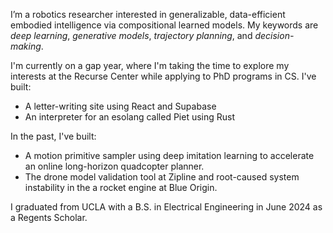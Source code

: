 I’m a robotics researcher interested in generalizable, data-efficient embodied intelligence via compositional learned models. My keywords are *deep learning*, *generative models*, *trajectory planning*, and *decision-making*.

I'm currently on a gap year, where I'm taking the time to explore my interests at the Recurse Center while applying to PhD programs in CS. I've built:
- A letter-writing site using React and Supabase
- An interpreter for an esolang called Piet using Rust

In the past, I've built:
- A motion primitive sampler using deep imitation learning to accelerate an online long-horizon quadcopter planner. 
- The drone model validation tool at Zipline and root-caused system instability in the a rocket engine at Blue Origin.

I graduated from UCLA with a B.S. in Electrical Engineering in June 2024 as a Regents Scholar. 
<!--
**grkw/grkw** is a ✨ _special_ ✨ repository because its `README.md` (this file) appears on your GitHub profile.

Here are some ideas to get you started:

- 🔭 I’m currently working on ...
- 🌱 I’m currently learning ...
- 👯 I’m looking to collaborate on ...
- 🤔 I’m looking for help with ...
- 💬 Ask me about ...
- 📫 How to reach me: ...
- 😄 Pronouns: ...
- ⚡ Fun fact: ...
-->
